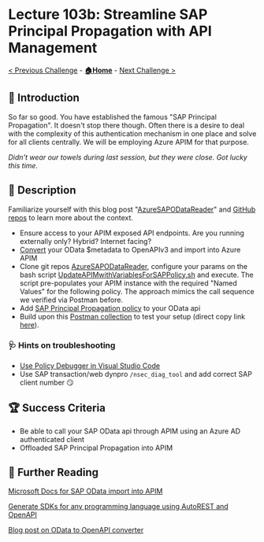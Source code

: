 # Lecture 103b: Streamline SAP Principal Propagation with API Management

[< Previous Challenge](./103a-sap-principal-propagation-basics.md) - **[🏠Home](../README.md)** - [Next Challenge >](./42-chatbot-deploy.md)

## 🔭 Introduction

So far so good. You have established the famous "SAP Principal Propagation". It doesn't stop there though. Often there is a desire to deal with the complexity of this authentication mechanism in one place and solve for all clients centrally. We will be employing Azure APIM for that purpose.

*Didn't wear our towels during last session, but they were close. Got lucky this time.*

## 📖 Description

Familiarize yourself with this blog post "[AzureSAPODataReader](https://github.com/MartinPankraz/AzureSAPODataReader)" and [GitHub repos](https://blogs.sap.com/2021/08/12/.net-speaks-odata-too-how-to-implement-azure-app-service-with-sap-odata-gateway/) to learn more about the context.

- Ensure access to your APIM exposed API endpoints. Are you running externally only? Hybrid? Internet facing?
- [Convert](https://aka.ms/ODataOpenAPI) your OData $metadata to OpenAPIv3 and import into Azure APIM
- Clone git repos [AzureSAPODataReader](https://github.com/MartinPankraz/AzureSAPODataReader), configure your params on the bash script [UpdateAPIMwithVariablesForSAPPolicy.sh](https://github.com/MartinPankraz/AzureSAPODataReader/blob/master/Templates/UpdateAPIMwithVariablesForSAPPolicy.sh) and execute. The script pre-populates your APIM instance with the required "Named Values" for the following policy. The approach mimics the call sequence we verified via Postman before.
- Add [SAP Principal Propagation policy](https://github.com/Azure/api-management-policy-snippets/blob/master/examples/Request%20OAuth2%20access%20token%20from%20SAP%20using%20AAD%20JWT%20token.xml) to your OData api
- Build upon this [Postman collection](https://github.com/MartinPankraz/SAP-MSTeams-Hero/blob/main/Templates/Hitchhiker-103b.postman_collection.json) to test your setup (direct copy link [here](https://raw.githubusercontent.com/MartinPankraz/SAP-MSTeams-Hero/main/Templates/Hitchhiker-103b.postman_collection.json)).

### 🩺 Hints on troubleshooting

- [Use Policy Debugger in Visual Studio Code](https://docs.microsoft.com/azure/api-management/api-management-debug-policies)
- Use SAP transaction/web dynpro `/nsec_diag_tool` and add correct SAP client number 😏

## 🏆 Success Criteria

- Be able to call your SAP OData api through APIM using an Azure AD authenticated client
- Offloaded SAP Principal Propagation into APIM

## 📖 Further Reading

[Microsoft Docs for SAP OData import into APIM](https://docs.microsoft.com/azure/api-management/sap-api)

[Generate SDKs for any programming language using AutoREST and OpenAPI](https://github.com/Azure/autorest)

[Blog post on OData to OpenAPI converter](https://blogs.sap.com/2022/03/17/open-your-sap-odata-apis-for-some-swagger-or-how-to-make-friends-with-the-other-kids-from-the-api-block/)
